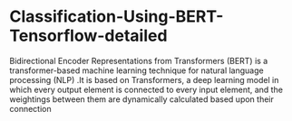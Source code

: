 # Classification-Using-BERT-Tensorflow-detailed
Bidirectional Encoder Representations from Transformers (BERT) is a transformer-based machine learning technique for natural language processing (NLP) .It  is based on Transformers, a deep learning model in which every output element is connected to every input element, and the weightings between them are dynamically calculated based upon their connection
